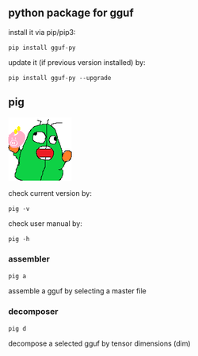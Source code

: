 ## python package for gguf

install it via pip/pip3:
```
pip install gguf-py
```

update it (if previous version installed) by:
```
pip install gguf-py --upgrade
```

## pig
[<img src="https://raw.githubusercontent.com/gguf-org/pig/master/pig.gif" width="128" height="128">](https://github.com/gguf-org/pig)

check current version by:
```
pig -v
```

check user manual by:
```
pig -h
```

### assembler
```
pig a
```
assemble a gguf by selecting a master file

### decomposer
```
pig d
```
decompose a selected gguf by tensor dimensions (dim)